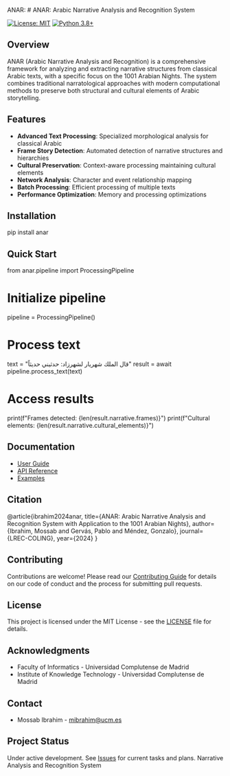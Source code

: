ANAR: # ANAR: Arabic Narrative Analysis and Recognition System

[![License: MIT](https://img.shields.io/badge/License-MIT-yellow.svg)](https://opensource.org/licenses/MIT)
[![Python 3.8+](https://img.shields.io/badge/python-3.8+-blue.svg)](https://www.python.org/downloads/)

## Overview

ANAR (Arabic Narrative Analysis and Recognition) is a comprehensive framework for analyzing and extracting narrative structures from classical Arabic texts, with a specific focus on the 1001 Arabian Nights. The system combines traditional narratological approaches with modern computational methods to preserve both structural and cultural elements of Arabic storytelling.

## Features

- **Advanced Text Processing**: Specialized morphological analysis for classical Arabic
- **Frame Story Detection**: Automated detection of narrative structures and hierarchies
- **Cultural Preservation**: Context-aware processing maintaining cultural elements
- **Network Analysis**: Character and event relationship mapping
- **Batch Processing**: Efficient processing of multiple texts
- **Performance Optimization**: Memory and processing optimizations

## Installation


pip install anar


## Quick Start


from anar.pipeline import ProcessingPipeline

# Initialize pipeline
pipeline = ProcessingPipeline()

# Process text
text = "قال الملك شهريار لشهرزاد: حدثيني حديثاً"
result = await pipeline.process_text(text)

# Access results
print(f"Frames detected: {len(result.narrative.frames)}")
print(f"Cultural elements: {len(result.narrative.cultural_elements)}")


## Documentation

- [User Guide](docs/user_guide.md)
- [API Reference](docs/api_reference.md)
- [Examples](examples/)

## Citation


@article{ibrahim2024anar,
    title={ANAR: Arabic Narrative Analysis and Recognition System with Application to the 1001 Arabian Nights},
    author={Ibrahim, Mossab and Gervás, Pablo and Méndez, Gonzalo},
    journal={LREC-COLING},
    year={2024}
}


## Contributing

Contributions are welcome! Please read our [Contributing Guide](CONTRIBUTING.md) for details on our code of conduct and the process for submitting pull requests.

## License

This project is licensed under the MIT License - see the [LICENSE](LICENSE) file for details.

## Acknowledgments

- Faculty of Informatics - Universidad Complutense de Madrid
- Institute of Knowledge Technology - Universidad Complutense de Madrid

## Contact

- Mossab Ibrahim - mibrahim@ucm.es

## Project Status

Under active development. See [Issues](https://github.com/Mossab82/arabic_narratives/issues) for current tasks and plans. Narrative Analysis and Recognition System
